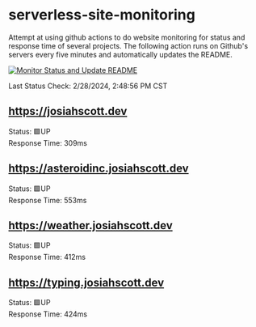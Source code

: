 # serverless-site-monitoring
Attempt at using github actions to do website monitoring for status and response time of several projects. The following action runs on Github's servers every five minutes and automatically updates the README.  

[![Monitor Status and Update README](https://github.com/JosiahSco/serverless-site-monitoring/actions/workflows/monitor.yaml/badge.svg)](https://github.com/JosiahSco/serverless-site-monitoring/actions/workflows/monitor.yaml)

Last Status Check: 2/28/2024, 2:48:56 PM CST

## https://josiahscott.dev
Status: 🟩UP  
Response Time: 309ms

## https://asteroidinc.josiahscott.dev
Status: 🟩UP  
Response Time: 553ms

## https://weather.josiahscott.dev
Status: 🟩UP  
Response Time: 412ms

## https://typing.josiahscott.dev
Status: 🟩UP  
Response Time: 424ms

